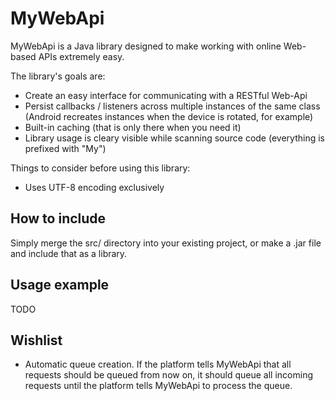 ﻿MyWebApi
=========

MyWebApi is a Java library designed to make working with online Web-based APIs
extremely easy.

The library's goals are:

* Create an easy interface for communicating with a RESTful Web-Api
* Persist callbacks / listeners across multiple instances of the same class
  (Android recreates instances when the device is rotated, for example)
* Built-in caching (that is only there when you need it)
* Library usage is cleary visible while scanning source code (everything is
  prefixed with "My")

Things to consider before using this library:

* Uses UTF-8 encoding exclusively

How to include
--------------

Simply merge the src/ directory into your existing project, or make a .jar
file and include that as a library.

Usage example
-------------

TODO

Wishlist
--------

* Automatic queue creation. If the platform tells MyWebApi that all requests should be queued from now on,
  it should queue all incoming requests until the platform tells MyWebApi to process the queue.